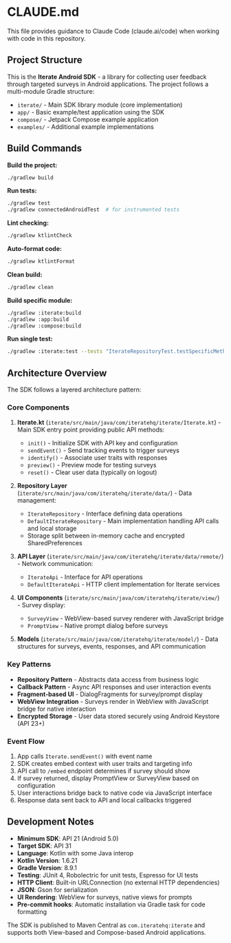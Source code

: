 # CLAUDE.md

This file provides guidance to Claude Code (claude.ai/code) when working with code in this repository.

## Project Structure

This is the **Iterate Android SDK** - a library for collecting user feedback through targeted surveys in Android applications. The project follows a multi-module Gradle structure:

- `iterate/` - Main SDK library module (core implementation)
- `app/` - Basic example/test application using the SDK
- `compose/` - Jetpack Compose example application
- `examples/` - Additional example implementations

## Build Commands

**Build the project:**
```bash
./gradlew build
```

**Run tests:**
```bash
./gradlew test
./gradlew connectedAndroidTest  # for instrumented tests
```

**Lint checking:**
```bash
./gradlew ktlintCheck
```

**Auto-format code:**
```bash
./gradlew ktlintFormat
```

**Clean build:**
```bash
./gradlew clean
```

**Build specific module:**
```bash
./gradlew :iterate:build
./gradlew :app:build
./gradlew :compose:build
```

**Run single test:**
```bash
./gradlew :iterate:test --tests "IterateRepositoryTest.testSpecificMethod"
```

## Architecture Overview

The SDK follows a layered architecture pattern:

### Core Components

1. **Iterate.kt** (`iterate/src/main/java/com/iteratehq/iterate/Iterate.kt`) - Main SDK entry point providing public API methods:
   - `init()` - Initialize SDK with API key and configuration
   - `sendEvent()` - Send tracking events to trigger surveys
   - `identify()` - Associate user traits with responses
   - `preview()` - Preview mode for testing surveys
   - `reset()` - Clear user data (typically on logout)

2. **Repository Layer** (`iterate/src/main/java/com/iteratehq/iterate/data/`) - Data management:
   - `IterateRepository` - Interface defining data operations
   - `DefaultIterateRepository` - Main implementation handling API calls and local storage
   - Storage split between in-memory cache and encrypted SharedPreferences

3. **API Layer** (`iterate/src/main/java/com/iteratehq/iterate/data/remote/`) - Network communication:
   - `IterateApi` - Interface for API operations
   - `DefaultIterateApi` - HTTP client implementation for Iterate services

4. **UI Components** (`iterate/src/main/java/com/iteratehq/iterate/view/`) - Survey display:
   - `SurveyView` - WebView-based survey renderer with JavaScript bridge
   - `PromptView` - Native prompt dialog before surveys

5. **Models** (`iterate/src/main/java/com/iteratehq/iterate/model/`) - Data structures for surveys, events, responses, and API communication

### Key Patterns

- **Repository Pattern** - Abstracts data access from business logic
- **Callback Pattern** - Async API responses and user interaction events
- **Fragment-based UI** - DialogFragments for survey/prompt display
- **WebView Integration** - Surveys render in WebView with JavaScript bridge for native interaction
- **Encrypted Storage** - User data stored securely using Android Keystore (API 23+)

### Event Flow

1. App calls `Iterate.sendEvent()` with event name
2. SDK creates embed context with user traits and targeting info
3. API call to `/embed` endpoint determines if survey should show
4. If survey returned, display PromptView or SurveyView based on configuration
5. User interactions bridge back to native code via JavaScript interface
6. Response data sent back to API and local callbacks triggered

## Development Notes

- **Minimum SDK**: API 21 (Android 5.0)
- **Target SDK**: API 31
- **Language**: Kotlin with some Java interop
- **Kotlin Version**: 1.6.21
- **Gradle Version**: 8.9.1
- **Testing**: JUnit 4, Robolectric for unit tests, Espresso for UI tests
- **HTTP Client**: Built-in URLConnection (no external HTTP dependencies)
- **JSON**: Gson for serialization
- **UI Rendering**: WebView for surveys, native views for prompts
- **Pre-commit hooks**: Automatic installation via Gradle task for code formatting

The SDK is published to Maven Central as `com.iteratehq:iterate` and supports both View-based and Compose-based Android applications.